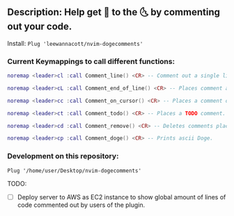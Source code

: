 ## Description: Help get :dog: to the :last_quarter_moon_with_face: by commenting out your code. 

Install: `Plug 'leewannacott/nvim-dogecomments'`

### Current Keymappings to call different functions:
```lua
noremap <leader>cl :call Comment_line() <CR> -- Comment out a single line or multiple using count or VL mode.

noremap <leader>cL :call Comment_end_of_line() <CR> -- Places comment at end of line and enters insert mode.

noremap <leader>cc :call Comment_on_cursor() <CR> -- Places a comment on the cursor mark position.

noremap <leader>ct :call Comment_todo() <CR> -- Places a TODO comment.

noremap <leader>cd :call Comment_remove() <CR> -- Deletes comments placed at start of lines.

noremap <leader>cp :call Comment_doge() <CR> -- Prints ascii Doge.
```

### Development on this repository:

`Plug '/home/user/Desktop/nvim-dogecomments'`

TODO: 
- [ ] Deploy server to AWS as EC2 instance to show global amount of lines of code commented out by users of the plugin.
